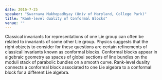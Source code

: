 ```yaml
---
date: 2016-7-25
speaker: "Swarnava Mukhopadhyay (Univ of Maryland, College Park)"
title: "Rank-level duality of Conformal Blocks"
venue: ""
---
```

Classical invariants for representations of one Lie group can
often be related to invariants of some other Lie group. Physics suggests
that the right objects to consider for these questions are certain
refinements of classical invariants known as conformal blocks. Conformal
blocks appear in algebraic geometry as spaces of global sections of line
bundles on the moduli stack of parabolic bundles on a smooth curve.
Rank-level duality connects a conformal block associated to one Lie
algebra to a conformal block for a different Lie algebra.

